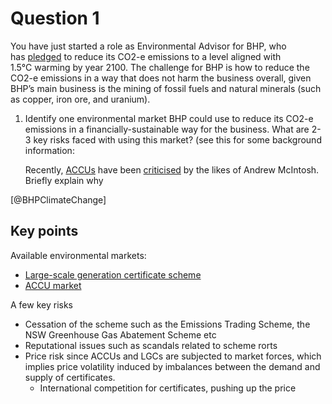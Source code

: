 # Question 1
You have just started a role as Environmental Advisor for BHP, who has [pledged](https://www.bhp.com/sustainability/climate-change/) to reduce its CO2-e emissions to a level aligned with 1.5°C warming by year 2100. The challenge for BHP is how to reduce the CO2-e emissions in a way that does not harm the business overall, given BHP’s main business is the mining of fossil fuels and natural minerals (such as copper, iron ore, and uranium). 

1.  Identify one environmental market BHP could use to reduce its CO2-e emissions in a financially-sustainable way for the business. What are 2-3 key risks faced with using this market? (see this for some background information:
    
	Recently, [ACCUs](Australian-carbon-credit-units.md) have been [criticised](https://www.theguardian.com/environment/2022/mar/23/australias-carbon-credit-scheme-largely-a-sham-says-whistleblower-who-tried-to-rein-it-in) by the likes of Andrew McIntosh. Briefly explain why

[@BHPClimateChange] 



## Key points
Available environmental markets:
- [Large-scale generation certificate scheme](large-scale-generation-certificates.md) 
- [ACCU market](Australian-carbon-credit-units.md)

A few key risks
- Cessation of the scheme such as the Emissions Trading Scheme, the NSW Greenhouse Gas Abatement Scheme etc
- Reputational issues such as scandals related to scheme rorts
- Price risk since ACCUs and LGCs are subjected to market forces, which implies price volatility induced by imbalances between the demand and supply of certificates.
	- International competition for certificates, pushing up the price